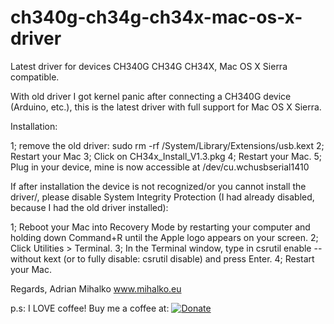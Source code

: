 # ch340g-ch34g-ch34x-mac-os-x-driver
Latest driver for devices CH340G CH34G CH34X, Mac OS X Sierra compatible.

With old driver I got kernel panic after connecting a CH340G device (Arduino, etc.), this is the latest driver with full support for Mac OS X Sierra.

Installation:

1; remove the old driver: sudo rm -rf /System/Library/Extensions/usb.kext
2; Restart your Mac
3; Click on CH34x_Install_V1.3.pkg
4; Restart your Mac.
5; Plug in your device, mine is now accessible at /dev/cu.wchusbserial1410

If after installation the device is not recognized/or you cannot install the driver/, please disable System Integrity Protection (I had already disabled, because I had the old driver installed):

1; Reboot your Mac into Recovery Mode by restarting your computer and holding down Command+R until the Apple logo appears on your screen.
2; Click Utilities > Terminal.
3; In the Terminal window, type in csrutil enable --without kext (or to fully disable: csrutil disable) and press Enter.
4; Restart your Mac.

Regards,
Adrian Mihalko
www.mihalko.eu

p.s:
I LOVE coffee! Buy me a coffee at: 
[![Donate](https://img.shields.io/badge/Donate-PayPal-green.svg)](https://www.paypal.com/cgi-bin/webscr?cmd=_donations&business=adriankoooo%40gmail%2ecom&lc=SK&item_name=Adrian%20Mihalko&currency_code=EUR&bn=PP%2dDonationsBF%3abtn_donateCC_LG%2egif%3aNonHosted)